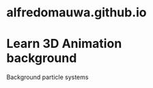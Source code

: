# alfredomauwa.github.io

<div id="particles">
  <div class="overlay"></div>
  <div id="intro">
    <h1>Learn 3D Animation<br>background</h1>
    <p>Background particle systems</p>
  </div>
</div>
